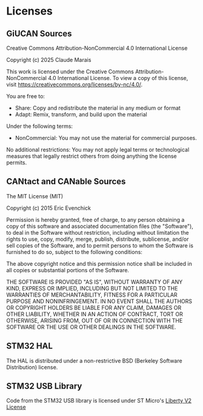 # Licenses

## GiUCAN Sources

Creative Commons Attribution-NonCommercial 4.0 International License

Copyright (c) 2025 Claude Marais

This work is licensed under the Creative Commons Attribution-NonCommercial 4.0 International License. 
To view a copy of this license, visit https://creativecommons.org/licenses/by-nc/4.0/.

You are free to:
- Share: Copy and redistribute the material in any medium or format
- Adapt: Remix, transform, and build upon the material

Under the following terms:
- NonCommercial: You may not use the material for commercial purposes.

No additional restrictions: You may not apply legal terms or technological measures that legally restrict others from doing anything the license permits.

## CANtact and CANable Sources

The MIT License (MIT)

Copyright (c) 2015 Eric Evenchick

Permission is hereby granted, free of charge, to any person obtaining a copy
of this software and associated documentation files (the "Software"), to deal
in the Software without restriction, including without limitation the rights
to use, copy, modify, merge, publish, distribute, sublicense, and/or sell
copies of the Software, and to permit persons to whom the Software is
furnished to do so, subject to the following conditions:

The above copyright notice and this permission notice shall be included in
all copies or substantial portions of the Software.

THE SOFTWARE IS PROVIDED "AS IS", WITHOUT WARRANTY OF ANY KIND, EXPRESS OR
IMPLIED, INCLUDING BUT NOT LIMITED TO THE WARRANTIES OF MERCHANTABILITY,
FITNESS FOR A PARTICULAR PURPOSE AND NONINFRINGEMENT. IN NO EVENT SHALL THE
AUTHORS OR COPYRIGHT HOLDERS BE LIABLE FOR ANY CLAIM, DAMAGES OR OTHER
LIABILITY, WHETHER IN AN ACTION OF CONTRACT, TORT OR OTHERWISE, ARISING FROM,
OUT OF OR IN CONNECTION WITH THE SOFTWARE OR THE USE OR OTHER DEALINGS IN
THE SOFTWARE.

## STM32 HAL

The HAL is distributed under a non-restrictive BSD (Berkeley Software 
Distribution) license.

## STM32 USB Library
Code from the STM32 USB library is licensed under ST Micro's [Liberty V2
License](http://www.st.com/software_license_agreement_liberty_v2)


